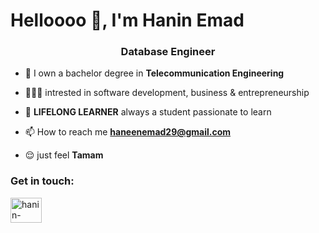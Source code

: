 <h1>Helloooo 👋, I'm Hanin Emad</h1>
<h3 align="center">Database Engineer</h3>


- 🌱 I own a bachelor degree in **Telecommunication Engineering**

- 👩🏻‍💻 intrested in software development, business & entrepreneurship

- 🔎 **LIFELONG LEARNER** always a student passionate to learn

- 📫 How to reach me **haneenemad29@gmail.com**

- 😌 just feel **Tamam**

<h3 align="left">Get in touch:</h3>
<p align="left">
<a href="https://www.linkedin.com/in/hanin-emad-3a41521a5" target="blank"><img align="center" src="https://raw.githubusercontent.com/rahuldkjain/github-profile-readme-generator/master/src/images/icons/Social/linked-in-alt.svg" alt="hanin-emad" height="40" width="50" /></a>
</p>
